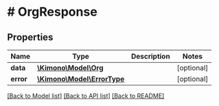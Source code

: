 # # OrgResponse

## Properties

Name | Type | Description | Notes
------------ | ------------- | ------------- | -------------
**data** | [**\Kimono\Model\Org**](Org.md) |  | [optional]
**error** | [**\Kimono\Model\ErrorType**](ErrorType.md) |  | [optional]

[[Back to Model list]](../../README.md#models) [[Back to API list]](../../README.md#endpoints) [[Back to README]](../../README.md)
